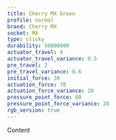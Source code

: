 ```yaml
---
title: Cherry MX Green
profile: normal
brand: Cherry MX
socket: MX
type: clicky
durability: 50000000
actuator_travel: 4
actuator_travel_variance: 0.5
pre_travel: 2
pre_travel_variance: 0.6
initial_force: 30
actuation_force: 70
actuation_force_variance: 20
pressure_point_force: 80
pressure_point_force_variance: 20
rgb_version: true
---
```


Content
